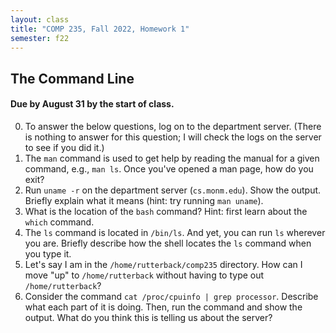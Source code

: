 ```yaml
---
layout: class
title: "COMP 235, Fall 2022, Homework 1"
semester: f22
---
```


## The Command Line

#### Due by August 31 by the start of class.

0. To answer the below questions, log on to the department
   server. (There is nothing to answer for this question; I will check
   the logs on the server to see if you did it.)
1. The `man` command is used to get help by reading the manual for a
   given command, e.g., `man ls`. Once you've opened a man page, how
   do you exit?
2. Run `uname -r` on the department server (`cs.monm.edu`). Show the
   output. Briefly explain what it means (hint: try running `man
   uname`).
3. What is the location of the `bash` command? Hint: first learn about
   the `which` command.
4. The `ls` command is located in `/bin/ls`. And yet, you can run `ls`
   wherever you are. Briefly describe how the shell locates the `ls`
   command when you type it.
5. Let's say I am in the `/home/rutterback/comp235` directory. How can
   I move "up" to `/home/rutterback` without having to type out
   `/home/rutterback`?
6. Consider the command `cat /proc/cpuinfo | grep processor`. Describe
   what each part of it is doing. Then, run the command and show the
   output. What do you think this is telling us about the server?

